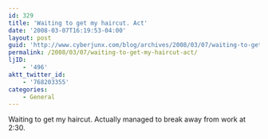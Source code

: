 ```yaml
---
id: 329
title: 'Waiting to get my haircut. Act'
date: '2008-03-07T16:19:53-04:00'
layout: post
guid: 'http://www.cyberjunx.com/blog/archives/2008/03/07/waiting-to-get-my-haircut-act/'
permalink: /2008/03/07/waiting-to-get-my-haircut-act/
ljID:
    - '496'
aktt_twitter_id:
    - '768203355'
categories:
    - General
---
```


Waiting to get my haircut. Actually managed to break away from work at 2:30.